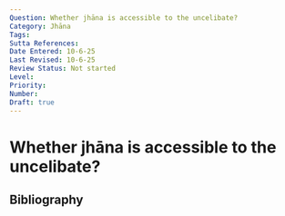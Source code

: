 ```yaml
---
Question: Whether jhāna is accessible to the uncelibate?
Category: Jhāna
Tags: 
Sutta References: 
Date Entered: 10-6-25
Last Revised: 10-6-25
Review Status: Not started
Level: 
Priority: 
Number: 
Draft: true
---
```


# Whether jhāna is accessible to the uncelibate?

## Bibliography

<!-- 

Notes:



-->